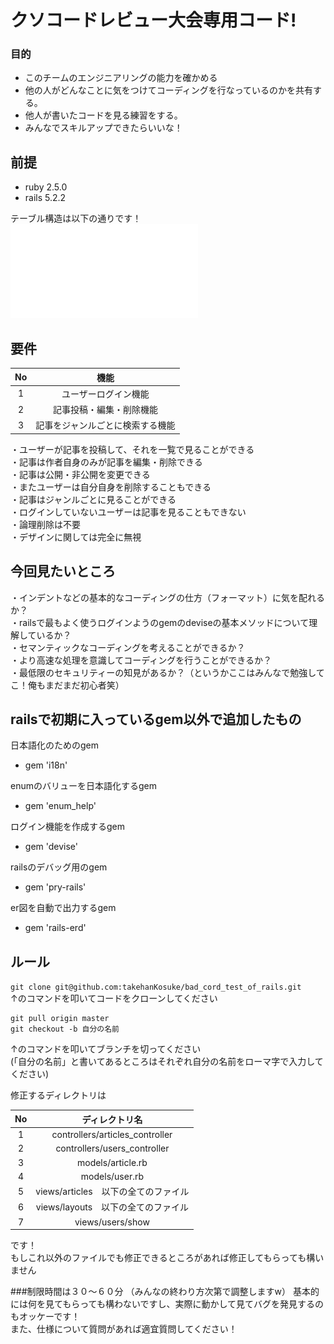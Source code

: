 # クソコードレビュー大会専用コード!
### 目的
- このチームのエンジニアリングの能力を確かめる  
- 他の人がどんなことに気をつけてコーディングを行なっているのかを共有する。  
- 他人が書いたコードを見る練習をする。  
- みんなでスキルアップできたらいいな！  

## 前提
- ruby 2.5.0  
- rails 5.2.2  

テーブル構造は以下の通りです！  
![テーブル構造](erd.pdf)  

## 要件
| No | 機能 |
|:------:|:------:|
| 1 | ユーザーログイン機能 |
| 2 | 記事投稿・編集・削除機能 |
| 3 | 記事をジャンルごとに検索する機能 |

・ユーザーが記事を投稿して、それを一覧で見ることができる  
・記事は作者自身のみが記事を編集・削除できる  
・記事は公開・非公開を変更できる  
・またユーザーは自分自身を削除することもできる  
・記事はジャンルごとに見ることができる  
・ログインしていないユーザーは記事を見ることもできない  
・論理削除は不要  
・デザインに関しては完全に無視  

## 今回見たいところ
・インデントなどの基本的なコーディングの仕方（フォーマット）に気を配れるか？  
・railsで最もよく使うログインようのgemのdeviseの基本メソッドについて理解しているか？  
・セマンティックなコーディングを考えることができるか？  
・より高速な処理を意識してコーディングを行うことができるか？  
・最低限のセキュリティーの知見があるか？（というかここはみんなで勉強してこ！俺もまだまだ初心者笑）  

## railsで初期に入っているgem以外で追加したもの
日本語化のためのgem  
- gem 'i18n'  

enumのバリューを日本語化するgem    
- gem 'enum_help'  

ログイン機能を作成するgem  
- gem 'devise'  

railsのデバッグ用のgem  
- gem 'pry-rails'  

er図を自動で出力するgem  
- gem 'rails-erd'  

## ルール
```git clone git@github.com:takehanKosuke/bad_cord_test_of_rails.git```  
↑のコマンドを叩いてコードをクローンしてください  

```
git pull origin master  
git checkout -b 自分の名前
```
↑のコマンドを叩いてブランチを切ってください  
(「自分の名前」と書いてあるところはそれぞれ自分の名前をローマ字で入力してください)  

修正するディレクトリは  

| No | ディレクトリ名 |
|:------:|:------:|
| 1 | controllers/articles_controller |
| 2 | controllers/users_controller |
| 3 | models/article.rb |
| 4 | models/user.rb |
| 5 | views/articles　以下の全てのファイル |
| 6 | views/layouts　以下の全てのファイル |
| 7 | views/users/show |

です！  
もしこれ以外のファイルでも修正できるところがあれば修正してもらっても構いません

###制限時間は３０〜６０分
（みんなの終わり方次第で調整しますw）
基本的には何を見てもらっても構わないですし、実際に動かして見てバグを発見するのもオッケーです！  
また、仕様について質問があれば適宜質問してください！  

